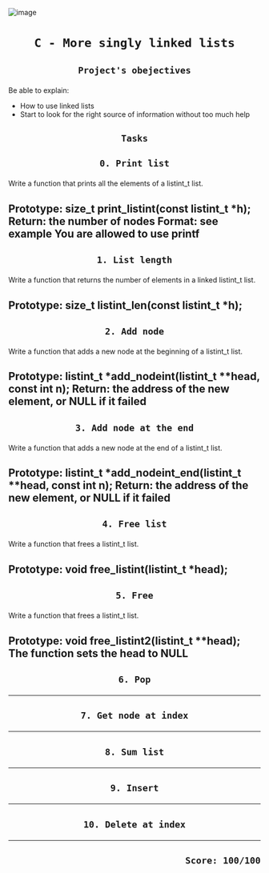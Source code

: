 ![image](https://www.thecrazyprogrammer.com/wp-content/uploads/2015/09/Doubly-Linked-List-in-C-and-C-.gif)
# <p align=center>`C - More singly linked lists`</p>
## <p align=center> `Project's obejectives` </p>
Be able to explain:
- How to use linked lists
- Start to look for the right source of information without too much help

## <p align=center>`Tasks`</p>
## <p align=center>`0. Print list`</p>
Write a function that prints all the elements of a listint_t list.

Prototype: size_t print_listint(const listint_t *h);
Return: the number of nodes
Format: see example
You are allowed to use printf
-------------------------------------------------
## <p align=center>`1. List length`</p>
Write a function that returns the number of elements in a linked listint_t list.

Prototype: size_t listint_len(const listint_t *h);
-------------------------------------------------
## <p align=center>`2. Add node`</p>
Write a function that adds a new node at the beginning of a listint_t list.

Prototype: listint_t *add_nodeint(listint_t **head, const int n);
Return: the address of the new element, or NULL if it failed
-------------------------------------------------
## <p align=center>`3. Add node at the end`</p>
Write a function that adds a new node at the end of a listint_t list.

Prototype: listint_t *add_nodeint_end(listint_t **head, const int n);
Return: the address of the new element, or NULL if it failed
-------------------------------------------------
## <p align=center>`4. Free list`</p>
Write a function that frees a listint_t list.

Prototype: void free_listint(listint_t *head);
-------------------------------------------------
## <p align=center>`5. Free`</p>
Write a function that frees a listint_t list.

Prototype: void free_listint2(listint_t **head);
The function sets the head to NULL
-------------------------------------------------
## <p align=center>`6. Pop`</p>

-------------------------------------------------
## <p align=center>`7. Get node at index`</p>

-------------------------------------------------
## <p align=center>`8. Sum list`</p>

-------------------------------------------------
## <p align=center>`9. Insert`</p>

-------------------------------------------------
## <p align=center>`10. Delete at index`</p>

-------------------------------------------------
## <p align=right>`Score: 100/100`</p>
